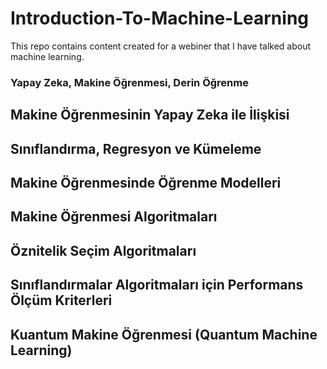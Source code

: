 # Introduction-To-Machine-Learning
This repo contains content created for a webiner that I have talked about machine learning.


### Yapay Zeka, Makine Öğrenmesi, Derin Öğrenme
## Makine Öğrenmesinin Yapay Zeka ile İlişkisi
## Sınıflandırma, Regresyon ve Kümeleme
## Makine Öğrenmesinde Öğrenme Modelleri
## Makine Öğrenmesi Algoritmaları
## Öznitelik Seçim Algoritmaları
## Sınıflandırmalar Algoritmaları için Performans Ölçüm Kriterleri
## Kuantum Makine Öğrenmesi (Quantum Machine Learning)

